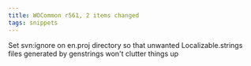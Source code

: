 ```yaml
---
title: WOCommon r561, 2 items changed
tags: snippets
---
```


Set svn:ignore on en.proj directory so that unwanted Localizable.strings files generated by genstrings won't clutter things up

